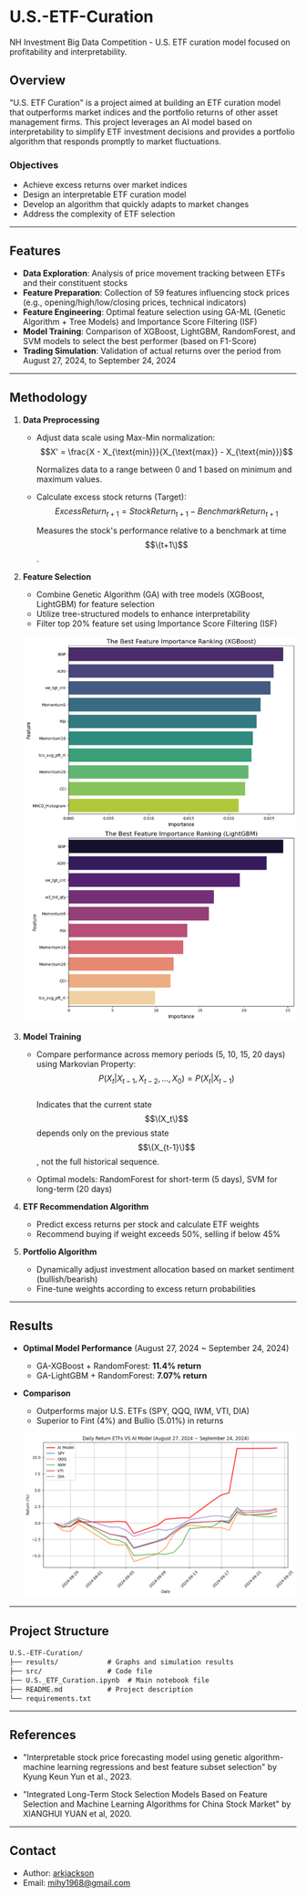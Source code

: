 # U.S.-ETF-Curation
NH Investment Big Data Competition - U.S. ETF curation model focused on profitability and interpretability.

## Overview

"U.S. ETF Curation" is a project aimed at building an ETF curation model that outperforms market indices and the portfolio returns of other asset management firms. This project leverages an AI model based on interpretability to simplify ETF investment decisions and provides a portfolio algorithm that responds promptly to market fluctuations.

### Objectives
- Achieve excess returns over market indices
- Design an interpretable ETF curation model
- Develop an algorithm that quickly adapts to market changes
- Address the complexity of ETF selection

---

## Features

- **Data Exploration**: Analysis of price movement tracking between ETFs and their constituent stocks
- **Feature Preparation**: Collection of 59 features influencing stock prices (e.g., opening/high/low/closing prices, technical indicators)
- **Feature Engineering**: Optimal feature selection using GA-ML (Genetic Algorithm + Tree Models) and Importance Score Filtering (ISF)
- **Model Training**: Comparison of XGBoost, LightGBM, RandomForest, and SVM models to select the best performer (based on F1-Score)
- **Trading Simulation**: Validation of actual returns over the period from August 27, 2024, to September 24, 2024

---

## Methodology

1. **Data Preprocessing**
   - Adjust data scale using Max-Min normalization:  
     $$X' = \frac{X - X_{\text{min}}}{X_{\text{max}} - X_{\text{min}}}$$
     
     Normalizes data to a range between 0 and 1 based on minimum and maximum values.

   - Calculate excess stock returns (Target):  
     $$ExcessReturn_{t+1} = StockReturn_{t+1} - BenchmarkReturn_{t+1}$$
     
     Measures the stock's performance relative to a benchmark at time $$\(t+1\)$$.

2. **Feature Selection**
   - Combine Genetic Algorithm (GA) with tree models (XGBoost, LightGBM) for feature selection
   - Utilize tree-structured models to enhance interpretability
   - Filter top 20% feature set using Importance Score Filtering (ISF)

   ![Result of Feature Selection](results/feature_selection.png)

3. **Model Training**
   - Compare performance across memory periods (5, 10, 15, 20 days) using Markovian Property:  
     $$P(X_t | X_{t-1}, X_{t-2}, \ldots, X_0) = P(X_t | X_{t-1})$$  
     Indicates that the current state $$\(X_t\)$$ depends only on the previous state $$\(X_{t-1}\)$$, not the full historical sequence.

   - Optimal models: RandomForest for short-term (5 days), SVM for long-term (20 days)

4. **ETF Recommendation Algorithm**
   - Predict excess returns per stock and calculate ETF weights
   - Recommend buying if weight exceeds 50%, selling if below 45%

5. **Portfolio Algorithm**
   - Dynamically adjust investment allocation based on market sentiment (bullish/bearish)
   - Fine-tune weights according to excess return probabilities

---

## Results

- **Optimal Model Performance** (August 27, 2024 ~ September 24, 2024)
  - GA-XGBoost + RandomForest: **11.4% return**
  - GA-LightGBM + RandomForest: **7.07% return**
- **Comparison**
  - Outperforms major U.S. ETFs (SPY, QQQ, IWM, VTI, DIA)
  - Superior to Fint (4%) and Bullio (5.01%) in returns

   ![AI Model VS_Major U.S. ETFs](results/AI_vs_us_etf.png)
---

## Project Structure
```
U.S.-ETF-Curation/
├── results/            # Graphs and simulation results
├── src/                # Code file
├── U.S._ETF_Curation.ipynb  # Main notebook file
├── README.md           # Project description
└── requirements.txt    
```

---

## References

- "Interpretable stock price forecasting model using genetic algorithm-machine learning regressions and best feature subset selection" by Kyung Keun Yun et al., 2023.

- "Integrated Long-Term Stock Selection Models Based on Feature Selection and Machine Learning Algorithms for China Stock Market" by XIANGHUI YUAN et al, 2020.

---

## Contact

- Author: [arkjackson](https://github.com/arkjackson)
- Email: mihy1968@gmail.com
